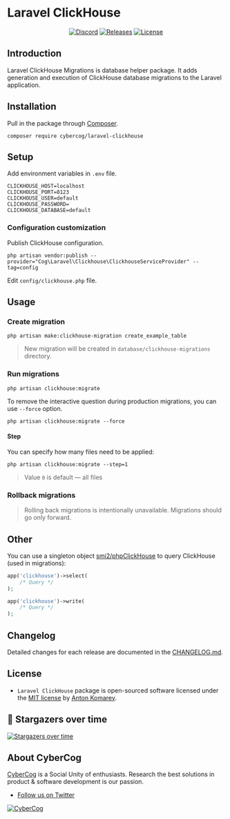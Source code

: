 # Laravel ClickHouse

<p align="center">
<a href="https://discord.gg/YcZDjNTzSa"><img src="https://img.shields.io/static/v1?logo=discord&label=&message=Discord&color=36393f&style=flat-square" alt="Discord"></a>
<a href="https://github.com/cybercog/laravel-clickhouse/releases"><img src="https://img.shields.io/github/release/cybercog/laravel-clickhouse.svg?style=flat-square" alt="Releases"></a>
<a href="https://github.com/cybercog/laravel-clickhouse/blob/master/LICENSE"><img src="https://img.shields.io/github/license/cybercog/laravel-clickhouse.svg?style=flat-square" alt="License"></a>
</p>

## Introduction

Laravel ClickHouse Migrations is database helper package.
It adds generation and execution of ClickHouse database migrations to the Laravel application.

## Installation

Pull in the package through [Composer](https://getcomposer.org/).

```shell
composer require cybercog/laravel-clickhouse
```

## Setup

Add environment variables in `.env` file.

```dotenv
CLICKHOUSE_HOST=localhost
CLICKHOUSE_PORT=8123
CLICKHOUSE_USER=default
CLICKHOUSE_PASSWORD=
CLICKHOUSE_DATABASE=default
```

### Configuration customization

Publish ClickHouse configuration.

```shell
php artisan vendor:publish --provider="Cog\Laravel\Clickhouse\ClickhouseServiceProvider" --tag=config
```

Edit `config/clickhouse.php` file.

## Usage

### Create migration

```shell
php artisan make:clickhouse-migration create_example_table
```

> New migration will be created in `database/clickhouse-migrations` directory.

### Run migrations

```shell
php artisan clickhouse:migrate
```

To remove the interactive question during production migrations, you can use `--force` option.

```shell
php artisan clickhouse:migrate --force
```

#### Step

You can specify how many files need to be applied:

```shell
php artisan clickhouse:migrate --step=1
```

> Value `0` is default — all files

### Rollback migrations

> Rolling back migrations is intentionally unavailable. Migrations should go only forward.

## Other

You can use a singleton object [smi2/phpClickHouse](https://github.com/smi2/phpClickHouse#start) to query ClickHouse (used in migrations):

```php
app('clickhouse')->select(
    /* Query */
);

app('clickhouse')->write(
    /* Query */
);
```

## Changelog

Detailed changes for each release are documented in the [CHANGELOG.md](https://github.com/cybercog/laravel-clickhouse/blob/master/CHANGELOG.md).

## License

- `Laravel ClickHouse` package is open-sourced software licensed under the [MIT license](LICENSE) by [Anton Komarev].

## 🌟 Stargazers over time

[![Stargazers over time](https://chart.yhype.me/github/repository-star/v1/R_kgDOHA8mbQ.svg)](https://yhype.me?utm_source=github&utm_medium=cybercog-laravel-clickhouse&utm_content=chart-repository-star-cumulative)

## About CyberCog

[CyberCog] is a Social Unity of enthusiasts. Research the best solutions in product & software development is our passion.

- [Follow us on Twitter](https://twitter.com/cybercog)

<a href="https://cybercog.su"><img src="https://cloud.githubusercontent.com/assets/1849174/18418932/e9edb390-7860-11e6-8a43-aa3fad524664.png" alt="CyberCog"></a>

[Anton Komarev]: https://komarev.com
[CyberCog]: https://cybercog.su
